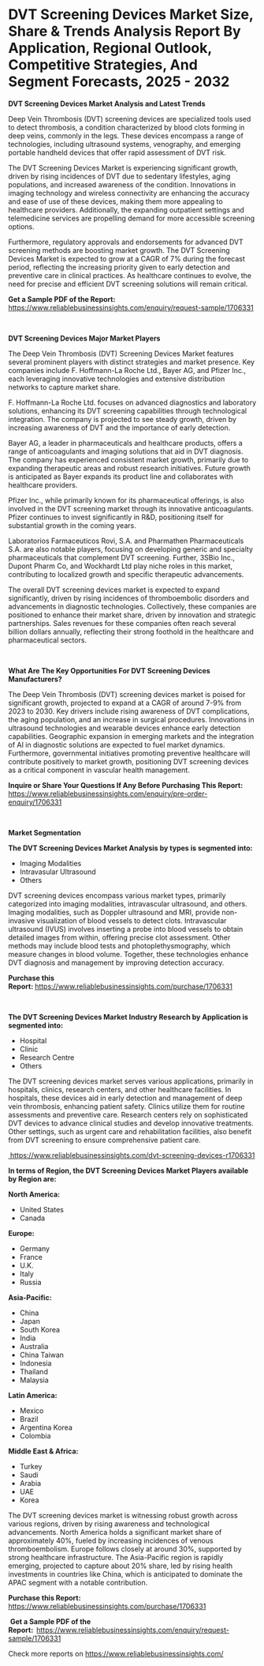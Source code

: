 <p><h1>DVT Screening Devices Market Size, Share & Trends Analysis Report By Application, Regional Outlook, Competitive Strategies, And Segment Forecasts, 2025 - 2032</h1></p><p><strong>DVT Screening Devices Market Analysis and Latest Trends</strong></p>
<p><p>Deep Vein Thrombosis (DVT) screening devices are specialized tools used to detect thrombosis, a condition characterized by blood clots forming in deep veins, commonly in the legs. These devices encompass a range of technologies, including ultrasound systems, venography, and emerging portable handheld devices that offer rapid assessment of DVT risk. </p><p>The DVT Screening Devices Market is experiencing significant growth, driven by rising incidences of DVT due to sedentary lifestyles, aging populations, and increased awareness of the condition. Innovations in imaging technology and wireless connectivity are enhancing the accuracy and ease of use of these devices, making them more appealing to healthcare providers. Additionally, the expanding outpatient settings and telemedicine services are propelling demand for more accessible screening options.</p><p>Furthermore, regulatory approvals and endorsements for advanced DVT screening methods are boosting market growth. The DVT Screening Devices Market is expected to grow at a CAGR of 7% during the forecast period, reflecting the increasing priority given to early detection and preventive care in clinical practices. As healthcare continues to evolve, the need for precise and efficient DVT screening solutions will remain critical.</p></p>
<p><strong>Get a Sample PDF of the Report:&nbsp;</strong> <a href="https://www.reliablebusinessinsights.com/enquiry/request-sample/1706331?utm_campaign=1106&utm_medium=2&utm_source=Github&utm_content=ia&utm_term=10012025&utm_id=dvt-screening-devices">https://www.reliablebusinessinsights.com/enquiry/request-sample/1706331</a></p>
<p>&nbsp;</p>
<p><strong>DVT Screening Devices Major Market Players</strong></p>
<p><p>The Deep Vein Thrombosis (DVT) Screening Devices Market features several prominent players with distinct strategies and market presence. Key companies include F. Hoffmann-La Roche Ltd., Bayer AG, and Pfizer Inc., each leveraging innovative technologies and extensive distribution networks to capture market share.</p><p>F. Hoffmann-La Roche Ltd. focuses on advanced diagnostics and laboratory solutions, enhancing its DVT screening capabilities through technological integration. The company is projected to see steady growth, driven by increasing awareness of DVT and the importance of early detection.</p><p>Bayer AG, a leader in pharmaceuticals and healthcare products, offers a range of anticoagulants and imaging solutions that aid in DVT diagnosis. The company has experienced consistent market growth, primarily due to expanding therapeutic areas and robust research initiatives. Future growth is anticipated as Bayer expands its product line and collaborates with healthcare providers.</p><p>Pfizer Inc., while primarily known for its pharmaceutical offerings, is also involved in the DVT screening market through its innovative anticoagulants. Pfizer continues to invest significantly in R&D, positioning itself for substantial growth in the coming years.</p><p>Laboratorios Farmaceuticos Rovi, S.A. and Pharmathen Pharmaceuticals S.A. are also notable players, focusing on developing generic and specialty pharmaceuticals that complement DVT screening. Further, 3SBio Inc., Dupont Pharm Co, and Wockhardt Ltd play niche roles in this market, contributing to localized growth and specific therapeutic advancements.</p><p>The overall DVT screening devices market is expected to expand significantly, driven by rising incidences of thromboembolic disorders and advancements in diagnostic technologies. Collectively, these companies are positioned to enhance their market share, driven by innovation and strategic partnerships. Sales revenues for these companies often reach several billion dollars annually, reflecting their strong foothold in the healthcare and pharmaceutical sectors.</p></p>
<p>&nbsp;</p>
<p><strong>What Are The Key Opportunities For DVT Screening Devices Manufacturers?</strong></p>
<p><p>The Deep Vein Thrombosis (DVT) screening devices market is poised for significant growth, projected to expand at a CAGR of around 7-9% from 2023 to 2030. Key drivers include rising awareness of DVT complications, the aging population, and an increase in surgical procedures. Innovations in ultrasound technologies and wearable devices enhance early detection capabilities. Geographic expansion in emerging markets and the integration of AI in diagnostic solutions are expected to fuel market dynamics. Furthermore, governmental initiatives promoting preventive healthcare will contribute positively to market growth, positioning DVT screening devices as a critical component in vascular health management.</p></p>
<p><strong>Inquire or Share Your Questions If Any Before Purchasing This Report:</strong> <a href="https://www.reliablebusinessinsights.com/enquiry/pre-order-enquiry/1706331?utm_campaign=1106&utm_medium=2&utm_source=Github&utm_content=ia&utm_term=10012025&utm_id=dvt-screening-devices">https://www.reliablebusinessinsights.com/enquiry/pre-order-enquiry/1706331</a></p>
<p>&nbsp;</p>
<p><strong>Market Segmentation</strong></p>
<p><strong>The DVT Screening Devices Market Analysis by types is segmented into:</strong></p>
<p><ul><li>Imaging Modalities</li><li>Intravasular Ultrasound</li><li>Others</li></ul></p>
<p><p>DVT screening devices encompass various market types, primarily categorized into imaging modalities, intravascular ultrasound, and others. Imaging modalities, such as Doppler ultrasound and MRI, provide non-invasive visualization of blood vessels to detect clots. Intravascular ultrasound (IVUS) involves inserting a probe into blood vessels to obtain detailed images from within, offering precise clot assessment. Other methods may include blood tests and photoplethysmography, which measure changes in blood volume. Together, these technologies enhance DVT diagnosis and management by improving detection accuracy.</p></p>
<p><strong>Purchase this Report:&nbsp;</strong><a href="https://www.reliablebusinessinsights.com/purchase/1706331?utm_campaign=1106&utm_medium=2&utm_source=Github&utm_content=ia&utm_term=10012025&utm_id=dvt-screening-devices">https://www.reliablebusinessinsights.com/purchase/1706331</a></p>
<p>&nbsp;</p>
<p><strong>The DVT Screening Devices Market Industry Research by Application is segmented into:</strong></p>
<p><ul><li>Hospital</li><li>Clinic</li><li>Research Centre</li><li>Others</li></ul></p>
<p><p>The DVT screening devices market serves various applications, primarily in hospitals, clinics, research centers, and other healthcare facilities. In hospitals, these devices aid in early detection and management of deep vein thrombosis, enhancing patient safety. Clinics utilize them for routine assessments and preventive care. Research centers rely on sophisticated DVT devices to advance clinical studies and develop innovative treatments. Other settings, such as urgent care and rehabilitation facilities, also benefit from DVT screening to ensure comprehensive patient care.</p></p>
<p><a href="https://www.reliablebusinessinsights.com/dvt-screening-devices-r1706331?utm_campaign=1106&utm_medium=2&utm_source=Github&utm_content=ia&utm_term=10012025&utm_id=dvt-screening-devices">&nbsp;https://www.reliablebusinessinsights.com/dvt-screening-devices-r1706331</a></p>
<p><strong>In terms of Region, the DVT Screening Devices Market Players available by Region are:</strong></p>
<p>
    <p> <strong> North America: </strong>
        <ul>
            <li>United States</li>
            <li>Canada</li>
        </ul>
        </p> 
    <p> <strong> Europe: </strong>
        <ul>
            <li>Germany</li>
            <li>France</li>
            <li>U.K.</li>
            <li>Italy</li>
            <li>Russia</li>
        </ul>
        </p> 
    <p> <strong> Asia-Pacific: </strong>
        <ul>
            <li>China</li>
            <li>Japan</li>
            <li>South Korea</li>
            <li>India</li>
            <li>Australia</li>
            <li>China Taiwan</li>
            <li>Indonesia</li>
            <li>Thailand</li>
            <li>Malaysia</li>
        </ul>
        </p> 
    <p> <strong> Latin America: </strong>
        <ul>
            <li>Mexico</li>
            <li>Brazil</li>
            <li>Argentina Korea</li>
            <li>Colombia</li>
        </ul>
        </p> 
    <p> <strong> Middle East & Africa: </strong>
        <ul>
            <li>Turkey</li>
            <li>Saudi</li>
            <li>Arabia</li>
            <li>UAE</li>
            <li>Korea</li>
        </ul>
    </p>
    </p>
<p><p>The DVT screening devices market is witnessing robust growth across various regions, driven by rising awareness and technological advancements. North America holds a significant market share of approximately 40%, fueled by increasing incidences of venous thromboembolism. Europe follows closely at around 30%, supported by strong healthcare infrastructure. The Asia-Pacific region is rapidly emerging, projected to capture about 20% share, led by rising health investments in countries like China, which is anticipated to dominate the APAC segment with a notable contribution.</p></p>
<p><strong>Purchase this Report: </strong><a href="https://www.reliablebusinessinsights.com/purchase/1706331?utm_campaign=1106&utm_medium=2&utm_source=Github&utm_content=ia&utm_term=10012025&utm_id=dvt-screening-devices">https://www.reliablebusinessinsights.com/purchase/1706331</a></p>
<p>&nbsp;<strong>Get a Sample PDF of the Report:&nbsp;&nbsp;</strong><a href="https://www.reliablebusinessinsights.com/enquiry/request-sample/1706331?utm_campaign=1106&utm_medium=2&utm_source=Github&utm_content=ia&utm_term=10012025&utm_id=dvt-screening-devices">https://www.reliablebusinessinsights.com/enquiry/request-sample/1706331</a></p>
<p><strong></strong></p>
<p>Check more reports on <a href="https://www.reliablebusinessinsights.com/?utm_campaign=1106&utm_medium=2&utm_source=Github&utm_content=ia&utm_term=10012025&utm_id=dvt-screening-devices">https://www.reliablebusinessinsights.com/</a></p>